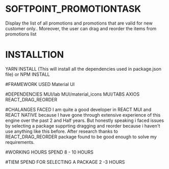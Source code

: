 # SOFTPOINT_PROMOTIONTASK
Display the list of all promotions and promotions that are valid for new customer only.. Moreover, the user can drag and reorder the items from promotions list 

# INSTALLTION 
YARN INSTALL (This will install all the dependencies used in package.json file)
or 
NPM INSTALL 

#FRAMEWORK USED
Material UI 

#DEPENDENCIES
MUI/lab
MUI/material_icons
MUI/TABS
AXIOS
REACT_DRAG_REORDER

#CHALANGES FACED
I am quite a good developer in REACT MUI and REACT NATIVE because I have gone through extensive experience of this engine over the past 2 and Half years. But honestly speaking i faced issues by selecting a package supprting dragging and reorder because i haven't use anything like this before. After research thanks to REACT_DRAG_REORDER package found to be good enough to solve my requirements.

#WORKING HOURS SPEND
8 - 10 HOURS

#TIEM SPEND FOR SELECTING A PACKAGE
2 -3 HOURS